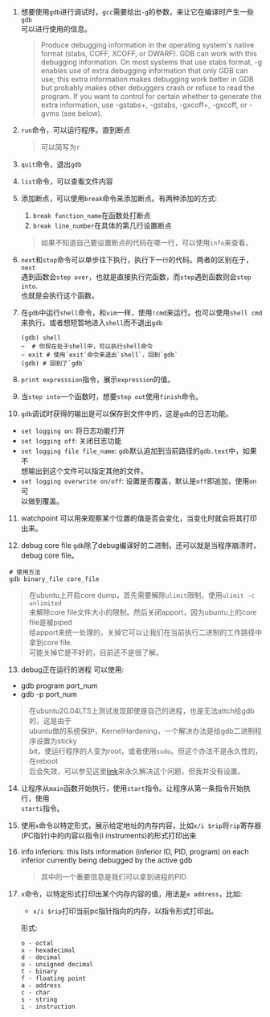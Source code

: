 1. 想要使用`gdb`进行调试时，`gcc`需要给出`-g`的参数，来让它在编译时产生一些`gdb`  
   可以进行使用的信息。
   
   > Produce debugging information in the operating system's native format 
   (stabs, COFF, XCOFF, or DWARF).  GDB can work with this debugging information. 
   On most systems that use stabs format, -g enables use of extra debugging 
   information that only GDB can use; this extra information makes debugging work 
   better in GDB but probably makes other debuggers crash or refuse to read the 
   program.  If you want to control for certain whether to generate the extra 
   information, use -gstabs+, -gstabs, -gxcoff+, -gxcoff, or -gvms (see below).

2. `run`命令，可以运行程序。直到断点
   > 可以简写为`r`

3. `quit`命令，退出`gdb`

4. `list`命令，可以查看文件内容

5. 添加断点，可以使用`break`命令来添加断点。有两种添加的方式:
   1. `break function_name`在函数处打断点
   2. `break line_number`在具体的第几行设置断点
   > 如果不知道自己要设置断点的代码在哪一行，可以使用`info`来查看。

6. `next`和`stop`命令可以单步往下执行，执行下一`行`的代码。两者的区别在于，`next`  
   遇到函数会`step over`，也就是直接执行完函数，而`step`遇到函数则会`step into`.   
   也就是会执行这个函数。

7. 在`gdb`中运行`shell`命令，和`vim`一样，使用`!cmd`来运行。也可以使用`shell cmd`  
   来执行。或者想短暂地进入`shell`而不退出`gdb`

   ```shell
   (gdb) shell
   ~  # 你现在处于shell中，可以执行shell命令
   ~ exit # 使用`exit`命令来退出`shell`，回到`gdb`
   (gdb) # 回到了`gdb`
   ```

8. `print expresssion`指令，展示`expression`的值。

9. 当`step into`一个函数时，想要`step out`使用`finish`命令。

10. `gdb`调试时获得的输出是可以保存到文件中的，这是`gdb`的日志功能。
   
   * `set logging on`: 将日志功能打开
   * `set logging off`: 关闭日志功能
   * `set logging file file_name`: `gdb`默认追加到当前路径的`gdb.text`中，如果不  
     想输出到这个文件可以指定其他的文件。
   * `set logging overwrite on/off`: 设置是否覆盖，默认是`off`即追加，使用`on`可  
     以做到覆盖。

11. watchpoint
   可以用来观察某个位置的值是否会变化，当变化时就会将其打印出来。

12. debug core file
   `gdb`除了debug编译好的二进制，还可以就是当程序崩溃时，debug core file。 

   ```shell
   # 使用方法
   gdb binary_file core_file
   ```
   > 在ubuntu上开启core dump，首先需要解除`ulimit`限制，使用`ulimit -c unlimited`  
   来解除core file文件大小的限制。然后关闭apport，因为ubuntu上的core file是被piped  
   给apport来统一处理的，关掉它可以让我们在当前执行二进制的工作路径中拿到core file.  
   可能关掉它是不好的，目前还不是很了解。

13. debug正在运行的进程
   可以使用:
   * gdb program port_num
   * gdb -p port_num
  
   > 在ubuntu20.04LTS上测试发现即使是自己的进程，也是无法attch给gdb的，这是由于  
   ubuntu做的系统保护，KernelHardening，一个解决办法是给gdb二进制程序设置为sticky  
   bit，使运行程序的人变为root，或者使用`sudo`。但这个办法不是永久性的，在reboot  
   后会失效，可以参见这里[link](https://blog.mellenthin.de/archives/2010/10/18/gdb-attach-fails-with-ptrace-operation-not-permitted/#comment-141535)来永久解决这个问题，但我并没有设置。

14. 让程序从`main`函数开始执行，使用`start`指令。让程序从第一条指令开始执行，使用  
   `starti`指令。

15. 使用`x`命令以特定形式，展示给定地址的内存内容，比如`x/i $rip`将`rip`寄存器  
   (PC指针)中的内容以指令(i instruments)的形式打印出来

16. info inferiors: this lists information (inferior ID, PID, program) on each 
    inferior currently being debugged by the active gdb
    > 其中的一个重要信息是我们可以拿到进程的PID

17. `x`命令，以特定形式打印出某个内存内容的值，用法是`x address`，比如:   
    * `x/i $rip`打印当前pc指针指向的内存，以指令形式打印出。
    
    形式:  
    ```
    o - octal
    x - hexadecimal
    d - decimal
    u - unsigned decimal
    t - binary
    f - floating point
    a - address
    c - char
    s - string
    i - instruction
    ```
